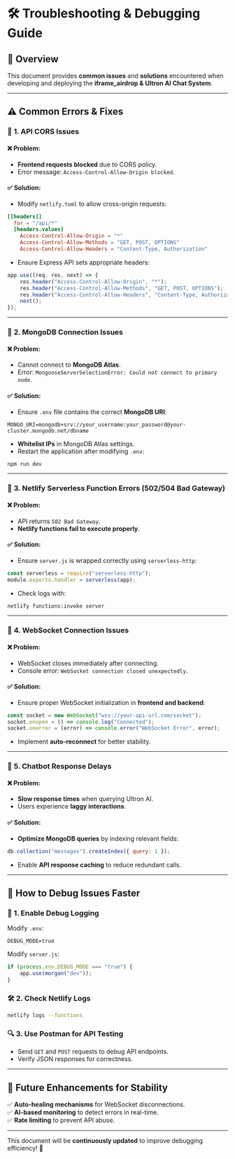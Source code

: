 # 🛠 Troubleshooting & Debugging Guide

## 📌 Overview
This document provides **common issues** and **solutions** encountered when developing and deploying the **iframe_airdrop & Ultron AI Chat System**.

---
## ⚠️ **Common Errors & Fixes**

### 🚨 **1. API CORS Issues**
#### ❌ Problem:
- **Frontend requests blocked** due to CORS policy.
- Error message: `Access-Control-Allow-Origin blocked`.

#### ✅ Solution:
- Modify `netlify.toml` to allow cross-origin requests:
```toml
[[headers]]
  for = "/api/*"
  [headers.values]
    Access-Control-Allow-Origin = "*"
    Access-Control-Allow-Methods = "GET, POST, OPTIONS"
    Access-Control-Allow-Headers = "Content-Type, Authorization"
```
- Ensure Express API sets appropriate headers:
```javascript
app.use((req, res, next) => {
    res.header("Access-Control-Allow-Origin", "*");
    res.header("Access-Control-Allow-Methods", "GET, POST, OPTIONS");
    res.header("Access-Control-Allow-Headers", "Content-Type, Authorization");
    next();
});
```

---

### 🚨 **2. MongoDB Connection Issues**
#### ❌ Problem:
- Cannot connect to **MongoDB Atlas**.
- Error: `MongooseServerSelectionError: Could not connect to primary node`.

#### ✅ Solution:
- Ensure `.env` file contains the correct **MongoDB URI**:
```env
MONGO_URI=mongodb+srv://your_username:your_password@your-cluster.mongodb.net/dbname
```
- **Whitelist IPs** in MongoDB Atlas settings.
- Restart the application after modifying `.env`:
```bash
npm run dev
```

---

### 🚨 **3. Netlify Serverless Function Errors (502/504 Bad Gateway)**
#### ❌ Problem:
- API returns `502 Bad Gateway`.
- **Netlify functions fail to execute properly**.

#### ✅ Solution:
- Ensure `server.js` is wrapped correctly using `serverless-http`:
```javascript
const serverless = require("serverless-http");
module.exports.handler = serverless(app);
```
- Check logs with:
```bash
netlify functions:invoke server
```

---

### 🚨 **4. WebSocket Connection Issues**
#### ❌ Problem:
- WebSocket closes immediately after connecting.
- Console error: `WebSocket connection closed unexpectedly`.

#### ✅ Solution:
- Ensure proper WebSocket initialization in **frontend and backend**:
```javascript
const socket = new WebSocket("wss://your-api-url.com/socket");
socket.onopen = () => console.log("Connected");
socket.onerror = (error) => console.error("WebSocket Error", error);
```
- Implement **auto-reconnect** for better stability.

---

### 🚨 **5. Chatbot Response Delays**
#### ❌ Problem:
- **Slow response times** when querying Ultron AI.
- Users experience **laggy interactions**.

#### ✅ Solution:
- **Optimize MongoDB queries** by indexing relevant fields:
```javascript
db.collection("messages").createIndex({ query: 1 });
```
- Enable **API response caching** to reduce redundant calls.

---
## 🎯 **How to Debug Issues Faster**
### 📝 **1. Enable Debug Logging**
Modify `.env`:
```env
DEBUG_MODE=true
```
Modify `server.js`:
```javascript
if (process.env.DEBUG_MODE === "true") {
    app.use(morgan("dev"));
}
```

### 🛠 **2. Check Netlify Logs**
```bash
netlify logs --functions
```

### 🔍 **3. Use Postman for API Testing**
- Send `GET` and `POST` requests to debug API endpoints.
- Verify JSON responses for correctness.

---
## 🔮 **Future Enhancements for Stability**
✅ **Auto-healing mechanisms** for WebSocket disconnections.  
✅ **AI-based monitoring** to detect errors in real-time.  
✅ **Rate limiting** to prevent API abuse.

---
This document will be **continuously updated** to improve debugging efficiency! 🚀

